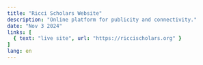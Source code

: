 ```yaml
---
title: "Ricci Scholars Website"
description: "Online platform for publicity and connectivity."
date: "Nov 3 2024"
links: [
  { text: "live site", url: "https://riccischolars.org" }
]
lang: en
---
```



